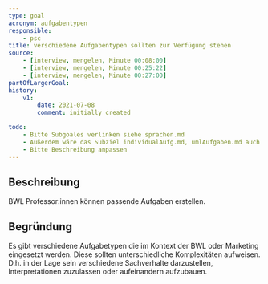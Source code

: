 ```yaml
---
type: goal
acronym: aufgabentypen
responsible: 
    - psc
title: verschiedene Aufgabentypen sollten zur Verfügung stehen
source:
    - [interview, mengelen, Minute 00:08:00]
    - [interview, mengelen, Minute 00:25:22]
    - [interview, mengelen, Minute 00:27:00]
partOfLargerGoal: 
history:
    v1:
        date: 2021-07-08
        comment: initially created

todo: 
    - Bitte Subgoales verlinken siehe sprachen.md
    - Außerdem wäre das Subziel individualAufg.md, umlAufgaben.md auch ein Subziele oder? 
    - Bitte Beschreibung anpassen 
---
```


## Beschreibung

BWL Professor:innen können passende Aufgaben erstellen.


## Begründung

Es gibt verschiedene Aufgabetypen die im Kontext der BWL oder Marketing eingesetzt werden. Diese sollten unterschiedliche Komplexitäten aufweisen. D.h. in der Lage sein verschiedene Sachverhalte darzustellen, Interpretationen zuzulassen oder aufeinandern aufzubauen.